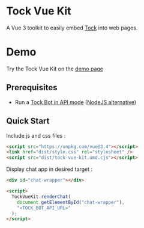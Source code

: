 # Tock Vue Kit

A Vue 3 toolkit to easily embed [Tock](https://doc.tock.ai) into web pages.

# Demo

Try the Tock Vue Kit on the [demo page](https://doc.tock.ai/tock-vue-kit/)

## Prerequisites

- Run a [Tock Bot in API mode](https://doc.tock.ai/tock/en/dev/bot-api/) ([NodeJS alternative](https://github.com/theopenconversationkit/tock-node))

## Quick Start

Include js and css files :

```html
<script src="https://unpkg.com/vue@3.4"></script>
<link href="dist/style.css" rel="stylesheet" />
<script src="dist/tock-vue-kit.umd.cjs"></script>
```

Display chat app in desired target :

```html
<div id="chat-wrapper"></div>

<script>
  TockVueKit.renderChat(
    document.getElementById("chat-wrapper"),
    "<TOCK_BOT_API_URL>"
  );
</script>
```
